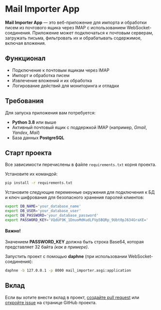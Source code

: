 # Mail Importer App

**Mail Importer App** — это веб-приложение для импорта и обработки писем из 
почтового ящика через IMAP с использованием WebSocket-соединения. Приложение 
может подключаться к почтовым серверам, загружать письма, фильтровать их и обрабатывать содержимое, включая вложения.

## Функционал

- Подключение к почтовым ящикам через IMAP
- Импорт и обработка писем
- Извлечение вложений и их обработка
- Логирование действий для мониторинга и отладки

## Требования

Для запуска приложения вам потребуется:

- **Python 3.8** или выше
- Активный почтовый ящик с поддержкой IMAP (например, _Gmail_, _Yandex_, 
  _Mail_)
- База данных **PostgreSQL**

## Старт проекта

Все зависимости перечислены в файле `requirements.txt` корня проекта.

Установите их командой:

```bash
pip install -r requirements.txt
```
Установите следующие переменные окружения для подключения к БД и ключ 
шифрования для безопасного хранения паролей клиентов:

```bash
export DB_NAME='your_database_name'
export DB_USER='your_database_user'
export DB_PASSWORD='your_database_password'
export PASSWORD_KEY='VQdUF9K_1DnuoMdKudLFVp5BQRp_9Ubt0pJ634GraXE='
```
#### Важно! 
Значением **PASSWORD_KEY** должна быть строка Base64, которая представляет 
32 байта _(как в примере)_. 

Запустить проект с помощью **daphne** (при использовании WebSocket-соединения):
```bash
daphne -b 127.0.0.1 -p 8000 mail_importer.asgi:application
```
## Вклад
Если вы хотите внести вклад в проект, [создайте pull request](https://github.com/Gricana/mail_importer_app/pulls) или [откройте 
issue](https://github.com/Gricana/mail_importer_app/issues/new) на 
странице GitHub проекта.
